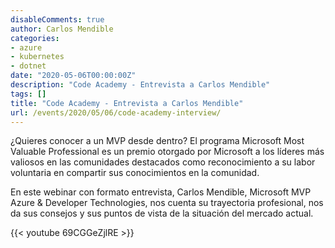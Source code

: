 ```yaml
---
disableComments: true
author: Carlos Mendible
categories:
- azure
- kubernetes
- dotnet
date: "2020-05-06T00:00:00Z"
description: "Code Academy - Entrevista a Carlos Mendible"
tags: []
title: "Code Academy - Entrevista a Carlos Mendible"
url: /events/2020/05/06/code-academy-interview/
---
```


¿Quieres conocer a un MVP desde dentro? El programa Microsoft Most Valuable Professional es un premio otorgado por Microsoft a los líderes más valiosos en las comunidades destacados como reconocimiento a su labor voluntaria en compartir sus conocimientos en la comunidad.

En este webinar con formato entrevista, Carlos Mendible, Microsoft MVP Azure & Developer Technologies, nos cuenta su trayectoria profesional, nos da sus consejos y sus puntos de vista de la situación del mercado actual.

{{< youtube 69CGGeZjlRE >}}